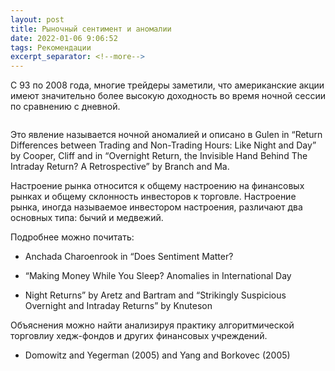 ```yaml
---
layout: post
title: Рыночный сентимент и аномалии
date: 2022-01-06 9:06:52
tags: Рекомендации
excerpt_separator: <!--more-->
---
```


С 93 по 2008 года, многие трейдеры заметили, что американские акции имеют значительно более высокую доходность 
во время ночной сессии по сравнению с дневной.

<!--more-->

 <img src="https://ragve.ru/images/movernight.png" alt="">

 Это явление называется ночной аномалией и описано в Gulen in “Return Differences between Trading and 
Non-Trading Hours: Like Night and Day” by Cooper, Cliff and in “Overnight Return, the Invisible Hand 
Behind The Intraday Return? A Retrospective” by Branch and Ma. 

 Настроение рынка относится к общему настроению на финансовых рынках и общему
склонность инвесторов к торговле. Настроение рынка, иногда называемое инвестором
настроения, различают два основных типа: бычий и медвежий.

Подробнее можно почитать:

* Anchada Charoenrook in “Does Sentiment Matter?

* “Making Money While You Sleep? Anomalies in International Day

* Night Returns” by Aretz and Bartram and “Strikingly Suspicious Overnight and 
Intraday Returns” by Knuteson


Объяснения можно найти анализируя практику алгоритмической торговлиу хедж-фондов и других финансовых учреждений.

* Domowitz and Yegerman (2005) and Yang and Borkovec (2005)

